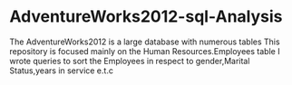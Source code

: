 # AdventureWorks2012-sql-Analysis
The AdventureWorks2012 is a large database with numerous tables
This repository is focused mainly on the Human Resources.Employees table
I wrote queries to sort the Employees in respect to gender,Marital Status,years in service e.t.c
